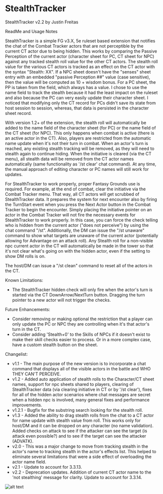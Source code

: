 # StealthTracker

StealthTracker v2.2 by Justin Freitas

ReadMe and Usage Notes

StealthTracker is a simple FG v3.X, 5e ruleset based extension that notifies the chat of the Combat Tracker actors that are not perceptible by the current CT actor due to being hidden.  This works by comparing the Passive Perception of the current actor (character sheet for PC, CT sheet for NPC) against any tracked stealth roll value for the other CT actors.  The stealth roll value for the various CT actors is tracked as an effect on the CT actor with the syntax "Stealth: XX".  If a NPC sheet doesn't have the "senses" sheet entry with an embedded "passive Perception ##" value (case sensitive), then the value will be computed as 10 + wisdom bonus.  For a PC sheet, the PP is taken from the field, which always has a value.  I chose to use the name field to track the stealth because it had the least impact on the ruleset and also because the PC can very easily update their character sheet.  I noticed that modifying only the CT record for PCs didn't save its state from host session to session, whereas, that data is persisted in the character sheet record.

With version 1.2+ of the extension, the stealth roll will automatically be added to the name field of the character sheet (for PC) or the name field of the CT sheet (for NPC).  This only happens when combat is active (there is an active actor in the CT).  Also, players are restricted from the automatic name update when it's not their turn in combat.  When an actor's turn is reached, any existing stealth tracking will be removed, as they will need to stealth again to continue hiding.  When the initiative is cleared (via the CT menu), all stealth data will be removed from the CT actor names automatically (same functionality as '/st clear' chat command). At any time, the manual approach of editing character or PC names will still work for updates.

For StealthTracker to work properly, proper Fantasy Grounds use is required.  For example, at the end of combat, clear the initiative via the Combat Tracker menu.  That way, all CT actors will get scrubbed of StealthTracker data.  It prepares the system for next encounter also by firing the TurnStart event when you press the Next Actor button in the Combat Tracker to begin the encounter.  Simply placing the initiative pointer on an actor in the Combat Tracker will not fire the necessary events for StealthTracker to work properly.  In this case, you can force the check telling who is hidden from the current actor ("does not perceive") by using the chat command "/st".  Additionally, the DM can issue the "/st unaware" command to show what targets are unaware of the current actor (potentially allowing for Advantage on an attack roll).  Any Stealth roll for a non-visible npc current actor in the CT will automatically be made in the tower so that it's not clear what's going on with the hidden actor, even if the setting to show DM rolls is on.

The host/DM can issue a "/st clean" command to reset all of the actors in the CT.

Known Limitations:
- The StealthTracker hidden check will only fire when the actor's turn is started via the CT DownArrow/NextTurn button.  Dragging the turn pointer to a new actor will not trigger the checks.

Future Enhancements:
- Consider removing or making optional the restriction that a player can only update the PC or NPC they are controlling when it's that actor's turn in the CT.
- Consider adding 'Stealth+0' to the Skills of NPCs if it doesn't exist to make their skill checks easier to process.  Or in a more complex case, have a custom stealth button on the sheet.

Changelist:
- v1.1 - The main purpose of the new version is to incorporate a chat command that displays all of the visible actors in the battle and WHO THEY CAN'T PERCEIVE.
- v1.2 - Added auto application of stealth rolls to the Character/CT sheet names, support for npc sheets shared to players, clearing of StealthTracker data (via clearing initiative in CT or by '/st clear'), fixes for all of the hidden actor scenarios where chat messages are secret when a hidden npc is involved, many general fixes and performance improvements.
- v1.2.1 - Bugfix for the substring search looking for the stealth roll.
- v1.3 - Added the ability to drag stealth rolls from the chat to a CT actor for name update with stealth value from roll.  This works only for host/DM and it can be dropped on any character (no name validation). Added checks on attack to see if the attacker can see the target (is attack even possible?) and to see if the target can see the attacker (ADVATK).
- v2.0 - This was a major change to move from tracking stealth in the actor's name to tracking stealth in the actor's effects list.  This helped to eliminate several limitations that were a side effect of overloading the actor name field.
- v2.1 - Update to account for 3.3.13.
- v2.2 - Deprecation updates.  Addition of current CT actor name to the 'not stealthing' message for clarity. Update to account for 3.3.14.

![alt text](https://github.com/JustinFreitas/StealthTracker/blob/master/graphics/StealthTrackerScreenshot.jpg?raw=true)
